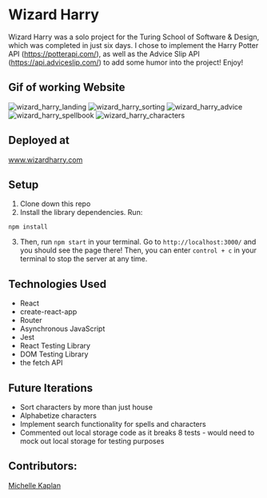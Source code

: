 # Wizard Harry

Wizard Harry was a solo project for the Turing School of Software & Design, which was completed in just six days. I chose to implement the Harry Potter API (https://potterapi.com/), as well as the Advice Slip API (https://api.adviceslip.com/) to add some humor into the project! Enjoy!

## Gif of working Website

![wizard_harry_landing](https://media.giphy.com/media/S6rlZB6rUvIxAG6fJK/giphy.gif)
![wizard_harry_sorting](https://media.giphy.com/media/QuzVuDCTU8cDGLLDZP/giphy.gif)
![wizard_harry_advice](https://media.giphy.com/media/gfN4jVtJqCbeA0jXhU/giphy.gif)
![wizard_harry_spellbook](https://media.giphy.com/media/Ut7kBgMH72BVHXYCwB/giphy.gif)
![wizard_harry_characters](https://media.giphy.com/media/fqbgfTyrggpfiEjwgT/giphy.gif)

## Deployed at

www.wizardharry.com

## Setup

1. Clone down this repo
2. Install the library dependencies. Run: 
```
npm install
```
3. Then, run `npm start` in your terminal. Go to `http://localhost:3000/` and you should see the page there! Then, you can enter `control + c` in your terminal to stop the server at any time.

## Technologies Used
- React
- create-react-app
- Router
- Asynchronous JavaScript
- Jest
- React Testing Library
- DOM Testing Library
- the fetch API

## Future Iterations
- Sort characters by more than just house
- Alphabetize characters
- Implement search functionality for spells and characters
- Commented out local storage code as it breaks 8 tests - would need to mock out local storage for testing purposes

## Contributors:

[Michelle Kaplan](https://github.com/MichelleKaplan7)
